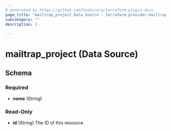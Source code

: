 ```yaml
---
# generated by https://github.com/hashicorp/terraform-plugin-docs
page_title: "mailtrap_project Data Source - terraform-provider-mailtrap"
subcategory: ""
description: |-
  
---
```


# mailtrap_project (Data Source)





<!-- schema generated by tfplugindocs -->
## Schema

### Required

- **name** (String)

### Read-Only

- **id** (String) The ID of this resource.


